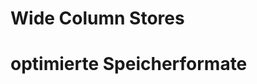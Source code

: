 # Wide Column Stores
<!-- to be continued -->

# optimierte Speicherformate
<!-- to be continued -->